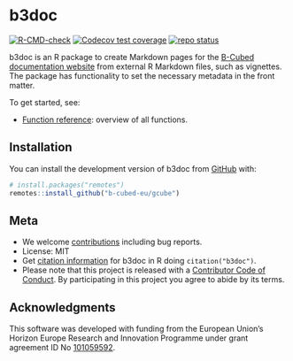 
<!-- README.md is generated from README.Rmd. Please edit that file -->

# b3doc

<!-- badges: start -->

[![R-CMD-check](https://github.com/b-cubed-eu/b3doc/actions/workflows/R-CMD-check.yaml/badge.svg)](https://github.com/b-cubed-eu/b3doc/actions/workflows/R-CMD-check.yaml)
[![Codecov test
coverage](https://codecov.io/gh/b-cubed-eu/b3doc/graph/badge.svg)](https://app.codecov.io/gh/b-cubed-eu/b3doc)
[![repo
status](https://www.repostatus.org/badges/latest/active.svg)](https://www.repostatus.org/#active)
<!-- badges: end -->

b3doc is an R package to create Markdown pages for the [B-Cubed
documentation website](https://docs.b-cubed.eu) from external R Markdown
files, such as vignettes. The package has functionality to set the
necessary metadata in the front matter.

To get started, see:

- [Function
  reference](https://b-cubed-eu.github.io/b3doc/reference/index.html):
  overview of all functions.

## Installation

You can install the development version of b3doc from
[GitHub](https://github.com/b-cubed-eu/b3doc) with:

``` r
# install.packages("remotes")
remotes::install_github("b-cubed-eu/gcube")
```

## Meta

- We welcome
  [contributions](https://b-cubed-eu.github.io/b3doc/CONTRIBUTING.html)
  including bug reports.
- License: MIT
- Get [citation
  information](https://b-cubed-eu.github.io/b3doc/authors.html#citation)
  for b3doc in R doing `citation("b3doc")`.
- Please note that this project is released with a [Contributor Code of
  Conduct](https://b-cubed-eu.github.io/b3doc/CODE_OF_CONDUCT.html). By
  participating in this project you agree to abide by its terms.

## Acknowledgments

This software was developed with funding from the European Union’s
Horizon Europe Research and Innovation Programme under grant agreement
ID No [101059592](https://doi.org/10.3030/101059592).

